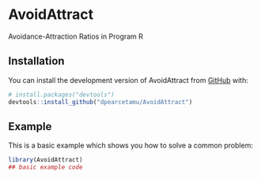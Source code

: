 
# AvoidAttract

<!-- badges: start -->
<!-- badges: end -->

Avoidance-Attraction Ratios in Program R

## Installation

You can install the development version of AvoidAttract from [GitHub](https://github.com/) with:

``` r
# install.packages("devtools")
devtools::install_github("dpearcetamu/AvoidAttract")
```

## Example

This is a basic example which shows you how to solve a common problem:

``` r
library(AvoidAttract)
## basic example code
```

